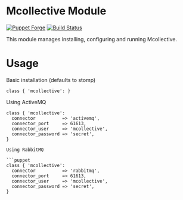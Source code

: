 # Mcollective Module

[![Puppet Forge](http://img.shields.io/puppetforge/v/jbussdieker/mcollective.svg)](https://forge.puppetlabs.com/jbussdieker/mcollective)
[![Build Status](https://travis-ci.org/jbussdieker/puppet-mcollective.png?branch=master)](https://travis-ci.org/jbussdieker/puppet-mcollective)

This module manages installing, configuring and running Mcollective.

# Usage

Basic installation (defaults to stomp)

```puppet
class { 'mcollective': }
```

Using ActiveMQ

```puppet
class { 'mcollective':
  connector          => 'activemq',
  connector_port     => 61613,
  connector_user     => 'mcollective',
  connector_password => 'secret',
}

Using RabbitMQ

```puppet
class { 'mcollective':
  connector          => 'rabbitmq',
  connector_port     => 61613,
  connector_user     => 'mcollective',
  connector_password => 'secret',
}
```
